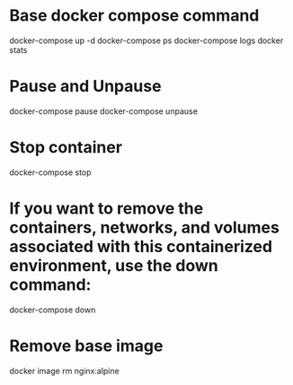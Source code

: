 # Base docker compose command
docker-compose up -d
docker-compose ps
docker-compose logs
docker stats
# Pause and Unpause
docker-compose pause
docker-compose unpause
# Stop container 
docker-compose stop
# If you want to remove the containers, networks, and volumes associated with this containerized environment, use the down command:
docker-compose down
# Remove base image
docker image rm nginx:alpine